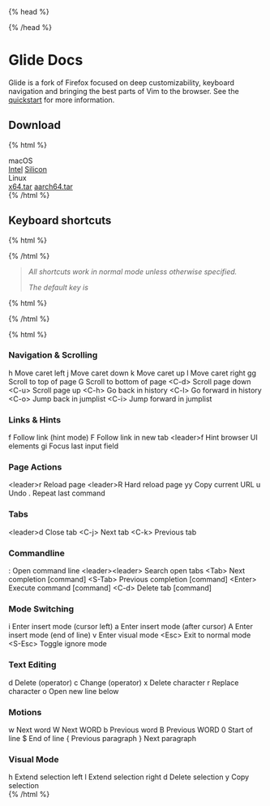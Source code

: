 {% head %}
<link rel="stylesheet" href="./index.css" />
{% /head %}

# Glide Docs

Glide is a fork of Firefox focused on deep customizability, keyboard navigation and bringing the best parts of Vim to the browser. See the [quickstart](./quickstart.md) for more information.

## Download

{% html %}
<div class="download-section">
  <div class="download-grid">
    <div class="download-platform">
      <span class="platform-label">macOS</span>
      <div class="download-buttons">
        <a href="https://github.com/glide-browser/glide/releases/download/v0.1.22a/glide.macos-x86_64.dmg" class="download-link" target="_blank">Intel</a>
        <a href="https://github.com/glide-browser/glide/releases/download/v0.1.22a/glide.macos-aarch64.dmg" class="download-link" target="_blank">Silicon</a>
      </div>
    </div>
    <div class="download-platform">
      <span class="platform-label">Linux</span>
      <div class="download-buttons">
        <a href="https://github.com/glide-browser/glide/releases/download/v0.1.22a/glide.linux-x86_64.tar.xz" class="download-link" target="_blank">x64.tar</a>
        <a href="https://github.com/glide-browser/glide/releases/download/v0.1.22a/glide.linux-aarch64.tar.xz" class="download-link" target="_blank">aarch64.tar</a>
      </div>
    </div>
  </div>
</div>
{% /html %}


## Keyboard shortcuts

{% html %}
<div id="keyboard-shortcuts-note">
{% /html %}

> *All shortcuts work in normal mode unless otherwise specified.*
>
> *The default <leader> key is <space>*

{% html %}
</div>
{% /html %}

{% html %}
<div class="shortcuts-container">
  <div class="shortcut-section">
    <h3>Navigation & Scrolling</h3>
    <div class="shortcut-grid">
      <span class="shortcut-key">h</span>
      <span class="shortcut-desc">Move caret left</span>
      <span class="shortcut-key">j</span>
      <span class="shortcut-desc">Move caret down</span>
      <span class="shortcut-key">k</span>
      <span class="shortcut-desc">Move caret up</span>
      <span class="shortcut-key">l</span>
      <span class="shortcut-desc">Move caret right</span>
      <span class="shortcut-key">gg</span>
      <span class="shortcut-desc">Scroll to top of page</span>
      <span class="shortcut-key">G</span>
      <span class="shortcut-desc">Scroll to bottom of page</span>
      <span class="shortcut-key">&lt;C-d&gt;</span>
      <span class="shortcut-desc">Scroll page down</span>
      <span class="shortcut-key">&lt;C-u&gt;</span>
      <span class="shortcut-desc">Scroll page up</span>
      <span class="shortcut-key">&lt;C-h&gt;</span>
      <span class="shortcut-desc">Go back in history</span>
      <span class="shortcut-key">&lt;C-l&gt;</span>
      <span class="shortcut-desc">Go forward in history</span>
      <span class="shortcut-key">&lt;C-o&gt;</span>
      <span class="shortcut-desc">Jump back in jumplist</span>
      <span class="shortcut-key">&lt;C-i&gt;</span>
      <span class="shortcut-desc">Jump forward in jumplist</span>
    </div>
  </div>

  <div class="shortcut-section">
    <h3>Links & Hints</h3>
    <div class="shortcut-grid">
      <span class="shortcut-key">f</span>
      <span class="shortcut-desc">Follow link (hint mode)</span>
      <span class="shortcut-key">F</span>
      <span class="shortcut-desc">Follow link in new tab</span>
      <span class="shortcut-key">&lt;leader&gt;f</span>
      <span class="shortcut-desc">Hint browser UI elements</span>
      <span class="shortcut-key">gi</span>
      <span class="shortcut-desc">Focus last input field</span>
    </div>
    <h3>Page Actions</h3>
    <div class="shortcut-grid">
      <span class="shortcut-key">&lt;leader&gt;r</span>
      <span class="shortcut-desc">Reload page</span>
      <span class="shortcut-key">&lt;leader&gt;R</span>
      <span class="shortcut-desc">Hard reload page</span>
      <span class="shortcut-key">yy</span>
      <span class="shortcut-desc">Copy current URL</span>
      <span class="shortcut-key">u</span>
      <span class="shortcut-desc">Undo</span>
      <span class="shortcut-key">.</span>
      <span class="shortcut-desc">Repeat last command</span>
    </div>
  </div>

  <div class="shortcut-section">
    <h3>Tabs</h3>
    <div class="shortcut-grid">
      <span class="shortcut-key">&lt;leader&gt;d</span>
      <span class="shortcut-desc">Close tab</span>
      <span class="shortcut-key">&lt;C-j&gt;</span>
      <span class="shortcut-desc">Next tab</span>
      <span class="shortcut-key">&lt;C-k&gt;</span>
      <span class="shortcut-desc">Previous tab</span>
    </div>
  </div>

  <div class="shortcut-section">
    <h3>Commandline</h3>
    <div class="shortcut-grid">
      <span class="shortcut-key">:</span>
      <span class="shortcut-desc">Open command line</span>
      <span class="shortcut-key">&lt;leader&gt;&lt;leader&gt;</span>
      <span class="shortcut-desc">Search open tabs</span>
      <span class="shortcut-key">&lt;Tab&gt;</span>
      <span class="shortcut-desc">Next completion [command]</span>
      <span class="shortcut-key">&lt;S-Tab&gt;</span>
      <span class="shortcut-desc">Previous completion [command]</span>
      <span class="shortcut-key">&lt;Enter&gt;</span>
      <span class="shortcut-desc">Execute command [command]</span>
      <span class="shortcut-key">&lt;C-d&gt;</span>
      <span class="shortcut-desc">Delete tab [command]</span>
    </div>
  </div>

  <div class="shortcut-section">
    <h3>Mode Switching</h3>
    <div class="shortcut-grid">
      <span class="shortcut-key">i</span>
      <span class="shortcut-desc">Enter insert mode (cursor left)</span>
      <span class="shortcut-key">a</span>
      <span class="shortcut-desc">Enter insert mode (after cursor)</span>
      <span class="shortcut-key">A</span>
      <span class="shortcut-desc">Enter insert mode (end of line)</span>
      <span class="shortcut-key">v</span>
      <span class="shortcut-desc">Enter visual mode</span>
      <span class="shortcut-key">&lt;Esc&gt;</span>
      <span class="shortcut-desc">Exit to normal mode</span>
      <span class="shortcut-key">&lt;S-Esc&gt;</span>
      <span class="shortcut-desc">Toggle ignore mode</span>
    </div>
  </div>

  <div class="shortcut-section">
    <h3>Text Editing</h3>
    <div class="shortcut-grid">
      <span class="shortcut-key">d</span>
      <span class="shortcut-desc">Delete (operator)</span>
      <span class="shortcut-key">c</span>
      <span class="shortcut-desc">Change (operator)</span>
      <span class="shortcut-key">x</span>
      <span class="shortcut-desc">Delete character</span>
      <span class="shortcut-key">r</span>
      <span class="shortcut-desc">Replace character</span>
      <span class="shortcut-key">o</span>
      <span class="shortcut-desc">Open new line below</span>
    </div>
  </div>

  <div class="shortcut-section">
    <h3>Motions</h3>
    <div class="shortcut-grid">
      <span class="shortcut-key">w</span>
      <span class="shortcut-desc">Next word</span>
      <span class="shortcut-key">W</span>
      <span class="shortcut-desc">Next WORD</span>
      <span class="shortcut-key">b</span>
      <span class="shortcut-desc">Previous word</span>
      <span class="shortcut-key">B</span>
      <span class="shortcut-desc">Previous WORD</span>
      <span class="shortcut-key">0</span>
      <span class="shortcut-desc">Start of line</span>
      <span class="shortcut-key">$</span>
      <span class="shortcut-desc">End of line</span>
      <span class="shortcut-key">{</span>
      <span class="shortcut-desc">Previous paragraph</span>
      <span class="shortcut-key">}</span>
      <span class="shortcut-desc">Next paragraph</span>
    </div>
  </div>

  <div class="shortcut-section">
    <h3>Visual Mode</h3>
    <div class="shortcut-grid">
      <span class="shortcut-key">h</span>
      <span class="shortcut-desc">Extend selection left</span>
      <span class="shortcut-key">l</span>
      <span class="shortcut-desc">Extend selection right</span>
      <span class="shortcut-key">d</span>
      <span class="shortcut-desc">Delete selection</span>
      <span class="shortcut-key">y</span>
      <span class="shortcut-desc">Copy selection</span>
    </div>
  </div>
</div>
{% /html %}

